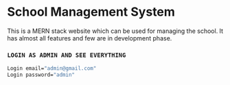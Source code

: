 # School Management System

This is a MERN stack website which can be used for managing the school. It has almost all features and few are in development phase.

### `LOGIN AS ADMIN AND SEE EVERYTHING`

```bash
Login email="admin@gmail.com"
Login password="admin"
```
